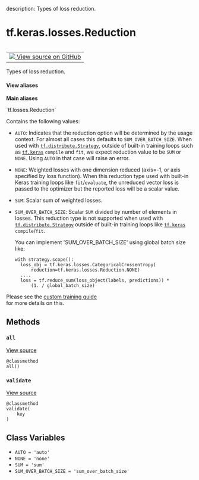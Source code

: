 description: Types of loss reduction.

<div itemscope itemtype="http://developers.google.com/ReferenceObject">
<meta itemprop="name" content="tf.keras.losses.Reduction" />
<meta itemprop="path" content="Stable" />
<meta itemprop="property" content="all"/>
<meta itemprop="property" content="validate"/>
<meta itemprop="property" content="AUTO"/>
<meta itemprop="property" content="NONE"/>
<meta itemprop="property" content="SUM"/>
<meta itemprop="property" content="SUM_OVER_BATCH_SIZE"/>
</div>

# tf.keras.losses.Reduction

<!-- Insert buttons and diff -->

<table class="tfo-notebook-buttons tfo-api nocontent" align="left">
<td>
  <a target="_blank" href="https://github.com/tensorflow/tensorflow/blob/r2.3/tensorflow/python/ops/losses/loss_reduction.py#L21-L68">
    <img src="https://www.tensorflow.org/images/GitHub-Mark-32px.png" />
    View source on GitHub
  </a>
</td>
</table>



Types of loss reduction.

<section class="expandable">
  <h4 class="showalways">View aliases</h4>
  <p>
<b>Main aliases</b>
<p>`tf.losses.Reduction`</p>
</p>
</section>

<!-- Placeholder for "Used in" -->

Contains the following values:

* `AUTO`: Indicates that the reduction option will be determined by the usage
   context. For almost all cases this defaults to `SUM_OVER_BATCH_SIZE`. When
   used with <a href="../../../tf/distribute/Strategy.md"><code>tf.distribute.Strategy</code></a>, outside of built-in training loops such
   as <a href="../../../tf/keras.md"><code>tf.keras</code></a> `compile` and `fit`, we expect reduction value to be
   `SUM` or `NONE`. Using `AUTO` in that case will raise an error.
* `NONE`: Weighted losses with one dimension reduced (axis=-1, or axis
   specified by loss function). When this reduction type used with built-in
   Keras training loops like `fit`/`evaluate`, the unreduced vector loss is
   passed to the optimizer but the reported loss will be a scalar value.
* `SUM`: Scalar sum of weighted losses.
* `SUM_OVER_BATCH_SIZE`: Scalar `SUM` divided by number of elements in losses.
   This reduction type is not supported when used with
   <a href="../../../tf/distribute/Strategy.md"><code>tf.distribute.Strategy</code></a> outside of built-in training loops like <a href="../../../tf/keras.md"><code>tf.keras</code></a>
   `compile`/`fit`.

   You can implement 'SUM_OVER_BATCH_SIZE' using global batch size like:
   ```
   with strategy.scope():
     loss_obj = tf.keras.losses.CategoricalCrossentropy(
         reduction=tf.keras.losses.Reduction.NONE)
     ....
     loss = tf.reduce_sum(loss_object(labels, predictions)) *
         (1. / global_batch_size)
   ```

Please see the
[custom training guide](https://www.tensorflow.org/tutorials/distribute/custom_training)  
for more details on this.

## Methods

<h3 id="all"><code>all</code></h3>

<a target="_blank" href="https://github.com/tensorflow/tensorflow/blob/r2.3/tensorflow/python/ops/losses/loss_reduction.py#L61-L63">View source</a>

<pre class="devsite-click-to-copy prettyprint lang-py tfo-signature-link">
<code>@classmethod</code>
<code>all()
</code></pre>




<h3 id="validate"><code>validate</code></h3>

<a target="_blank" href="https://github.com/tensorflow/tensorflow/blob/r2.3/tensorflow/python/ops/losses/loss_reduction.py#L65-L68">View source</a>

<pre class="devsite-click-to-copy prettyprint lang-py tfo-signature-link">
<code>@classmethod</code>
<code>validate(
    key
)
</code></pre>






## Class Variables

* `AUTO = 'auto'` <a id="AUTO"></a>
* `NONE = 'none'` <a id="NONE"></a>
* `SUM = 'sum'` <a id="SUM"></a>
* `SUM_OVER_BATCH_SIZE = 'sum_over_batch_size'` <a id="SUM_OVER_BATCH_SIZE"></a>
